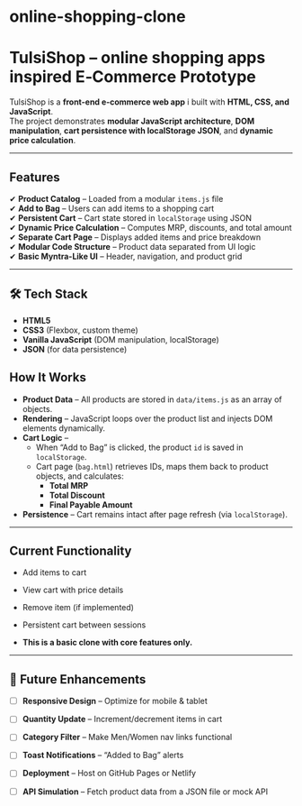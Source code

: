 # online-shopping-clone
# TulsiShop –  online shopping apps inspired E‑Commerce Prototype


TulsiShop is a **front-end e‑commerce web app** i built with **HTML, CSS, and JavaScript**.  
The project demonstrates **modular JavaScript architecture**, **DOM manipulation**, **cart persistence with localStorage JSON**, and **dynamic price calculation**.

---

## Features
✔ **Product Catalog** – Loaded from a modular `items.js` file  
✔ **Add to Bag** – Users can add items to a shopping cart  
✔ **Persistent Cart** – Cart state stored in `localStorage` using JSON  
✔ **Dynamic Price Calculation** – Computes MRP, discounts, and total amount  
✔ **Separate Cart Page** – Displays added items and price breakdown  
✔ **Modular Code Structure** – Product data separated from UI logic  
✔ **Basic Myntra-Like UI** – Header, navigation, and product grid  

---

## 🛠 Tech Stack
- **HTML5**
- **CSS3** (Flexbox, custom theme)
- **Vanilla JavaScript** (DOM manipulation, localStorage)
- **JSON** (for data persistence)


## How It Works
- **Product Data** – All products are stored in `data/items.js` as an array of objects.
- **Rendering** – JavaScript loops over the product list and injects DOM elements dynamically.
- **Cart Logic** –  
  - When “Add to Bag” is clicked, the product `id` is saved in `localStorage`.
  - Cart page (`bag.html`) retrieves IDs, maps them back to product objects, and calculates:
    - **Total MRP**
    - **Total Discount**
    - **Final Payable Amount**
- **Persistence** – Cart remains intact after page refresh (via `localStorage`).

---

## Current Functionality
- Add items to cart
- View cart with price details
- Remove item (if implemented)
- Persistent cart between sessions

- **This is a basic clone with core features only.**
---

## 🔮 Future Enhancements
- [ ] **Responsive Design** – Optimize for mobile & tablet
- [ ] **Quantity Update** – Increment/decrement items in cart
- [ ] **Category Filter** – Make Men/Women nav links functional
- [ ] **Toast Notifications** – “Added to Bag” alerts
- [ ] **Deployment** – Host on GitHub Pages or Netlify
- [ ] **API Simulation** – Fetch product data from a JSON file or mock API



